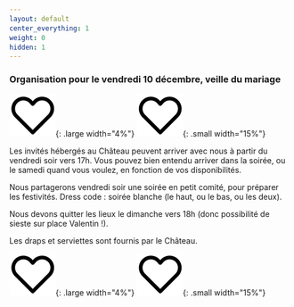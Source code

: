 ```yaml
---
layout: default
center_everything: 1
weight: 0
hidden: 1
---
```


### Organisation pour le vendredi 10 décembre, veille du mariage

![](assets/Coeur.jpg){: .large width="4%"} 
![](assets/Coeur.jpg){: .small width="15%"} 

Les invités hébergés au Château peuvent arriver avec nous à partir du vendredi soir vers 17h. Vous pouvez bien entendu arriver dans la soirée, ou le samedi quand vous voulez, en fonction de vos disponibilités.

Nous partagerons vendredi soir une soirée en petit comité, pour préparer les festivités. Dress code : soirée blanche (le haut, ou le bas, ou les deux).

Nous devons quitter les lieux le dimanche vers 18h (donc possibilité de sieste sur place Valentin !).

Les draps et serviettes sont fournis par le Château.

![](assets/Coeur.jpg){: .large width="4%"} 
![](assets/Coeur.jpg){: .small width="15%"} 
